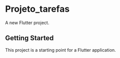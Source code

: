 # Projeto_tarefas

A new Flutter project.

## Getting Started

This project is a starting point for a Flutter application.
